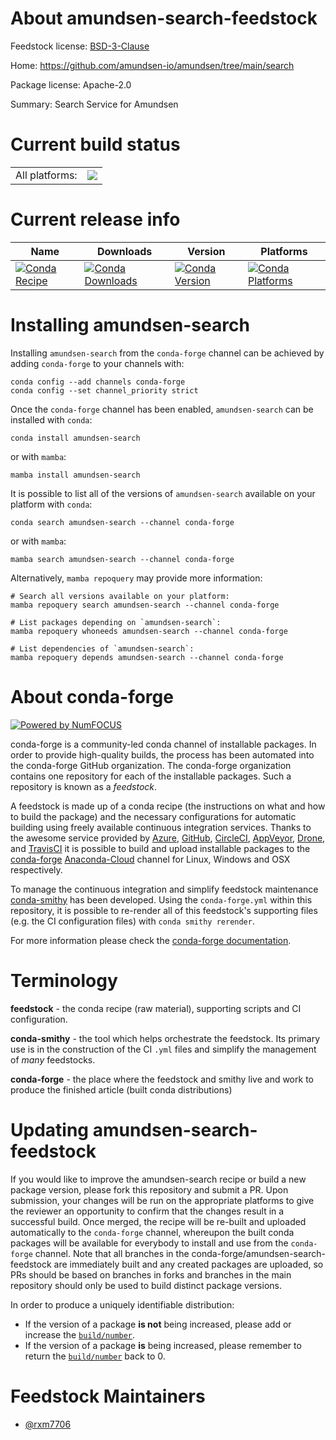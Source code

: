 About amundsen-search-feedstock
===============================

Feedstock license: [BSD-3-Clause](https://github.com/conda-forge/amundsen-search-feedstock/blob/main/LICENSE.txt)

Home: https://github.com/amundsen-io/amundsen/tree/main/search

Package license: Apache-2.0

Summary: Search Service for Amundsen

Current build status
====================


<table><tr><td>All platforms:</td>
    <td>
      <a href="https://dev.azure.com/conda-forge/feedstock-builds/_build/latest?definitionId=19479&branchName=main">
        <img src="https://dev.azure.com/conda-forge/feedstock-builds/_apis/build/status/amundsen-search-feedstock?branchName=main">
      </a>
    </td>
  </tr>
</table>

Current release info
====================

| Name | Downloads | Version | Platforms |
| --- | --- | --- | --- |
| [![Conda Recipe](https://img.shields.io/badge/recipe-amundsen--search-green.svg)](https://anaconda.org/conda-forge/amundsen-search) | [![Conda Downloads](https://img.shields.io/conda/dn/conda-forge/amundsen-search.svg)](https://anaconda.org/conda-forge/amundsen-search) | [![Conda Version](https://img.shields.io/conda/vn/conda-forge/amundsen-search.svg)](https://anaconda.org/conda-forge/amundsen-search) | [![Conda Platforms](https://img.shields.io/conda/pn/conda-forge/amundsen-search.svg)](https://anaconda.org/conda-forge/amundsen-search) |

Installing amundsen-search
==========================

Installing `amundsen-search` from the `conda-forge` channel can be achieved by adding `conda-forge` to your channels with:

```
conda config --add channels conda-forge
conda config --set channel_priority strict
```

Once the `conda-forge` channel has been enabled, `amundsen-search` can be installed with `conda`:

```
conda install amundsen-search
```

or with `mamba`:

```
mamba install amundsen-search
```

It is possible to list all of the versions of `amundsen-search` available on your platform with `conda`:

```
conda search amundsen-search --channel conda-forge
```

or with `mamba`:

```
mamba search amundsen-search --channel conda-forge
```

Alternatively, `mamba repoquery` may provide more information:

```
# Search all versions available on your platform:
mamba repoquery search amundsen-search --channel conda-forge

# List packages depending on `amundsen-search`:
mamba repoquery whoneeds amundsen-search --channel conda-forge

# List dependencies of `amundsen-search`:
mamba repoquery depends amundsen-search --channel conda-forge
```


About conda-forge
=================

[![Powered by
NumFOCUS](https://img.shields.io/badge/powered%20by-NumFOCUS-orange.svg?style=flat&colorA=E1523D&colorB=007D8A)](https://numfocus.org)

conda-forge is a community-led conda channel of installable packages.
In order to provide high-quality builds, the process has been automated into the
conda-forge GitHub organization. The conda-forge organization contains one repository
for each of the installable packages. Such a repository is known as a *feedstock*.

A feedstock is made up of a conda recipe (the instructions on what and how to build
the package) and the necessary configurations for automatic building using freely
available continuous integration services. Thanks to the awesome service provided by
[Azure](https://azure.microsoft.com/en-us/services/devops/), [GitHub](https://github.com/),
[CircleCI](https://circleci.com/), [AppVeyor](https://www.appveyor.com/),
[Drone](https://cloud.drone.io/welcome), and [TravisCI](https://travis-ci.com/)
it is possible to build and upload installable packages to the
[conda-forge](https://anaconda.org/conda-forge) [Anaconda-Cloud](https://anaconda.org/)
channel for Linux, Windows and OSX respectively.

To manage the continuous integration and simplify feedstock maintenance
[conda-smithy](https://github.com/conda-forge/conda-smithy) has been developed.
Using the ``conda-forge.yml`` within this repository, it is possible to re-render all of
this feedstock's supporting files (e.g. the CI configuration files) with ``conda smithy rerender``.

For more information please check the [conda-forge documentation](https://conda-forge.org/docs/).

Terminology
===========

**feedstock** - the conda recipe (raw material), supporting scripts and CI configuration.

**conda-smithy** - the tool which helps orchestrate the feedstock.
                   Its primary use is in the construction of the CI ``.yml`` files
                   and simplify the management of *many* feedstocks.

**conda-forge** - the place where the feedstock and smithy live and work to
                  produce the finished article (built conda distributions)


Updating amundsen-search-feedstock
==================================

If you would like to improve the amundsen-search recipe or build a new
package version, please fork this repository and submit a PR. Upon submission,
your changes will be run on the appropriate platforms to give the reviewer an
opportunity to confirm that the changes result in a successful build. Once
merged, the recipe will be re-built and uploaded automatically to the
`conda-forge` channel, whereupon the built conda packages will be available for
everybody to install and use from the `conda-forge` channel.
Note that all branches in the conda-forge/amundsen-search-feedstock are
immediately built and any created packages are uploaded, so PRs should be based
on branches in forks and branches in the main repository should only be used to
build distinct package versions.

In order to produce a uniquely identifiable distribution:
 * If the version of a package **is not** being increased, please add or increase
   the [``build/number``](https://docs.conda.io/projects/conda-build/en/latest/resources/define-metadata.html#build-number-and-string).
 * If the version of a package **is** being increased, please remember to return
   the [``build/number``](https://docs.conda.io/projects/conda-build/en/latest/resources/define-metadata.html#build-number-and-string)
   back to 0.

Feedstock Maintainers
=====================

* [@rxm7706](https://github.com/rxm7706/)

